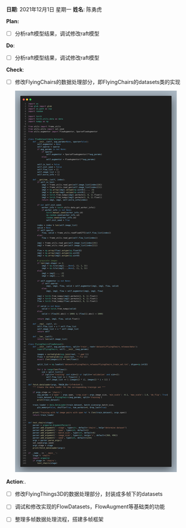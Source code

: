 **日期**: 2021年12月1日 星期一      **姓名**: 陈勇虎 

**Plan:**

- [ ] 分析raft模型结果，调试修改raft模型

**Do**:

- [ ] 分析raft模型结果，调试修改raft模型

**Check**:

- [ ] 修改FlyingChairs的数据处理部分，即FlyingChairs的datasets类的实现

  ![](./images/21-12-1-1.png)

**Action**:.

- [ ] 修改FlyingThings3D的数据处理部分，封装成多帧下的datasets
- [ ] 调试和修改实现的FlowDatasets，FlowAugment等基础类的功能
- [ ] 整理多帧数据处理流程，搭建多帧框架

